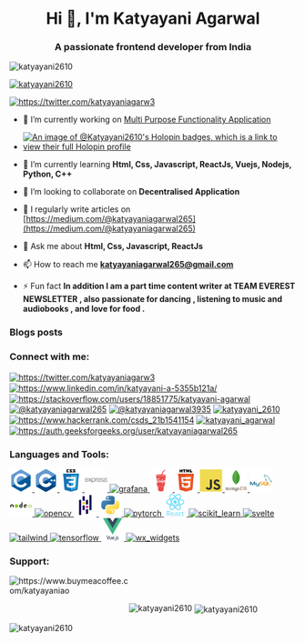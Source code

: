 
<h1 align="center">Hi 👋, I'm Katyayani Agarwal</h1>
<h3 align="center">A passionate frontend developer from India</h3>

<p align="left"> <img src="https://komarev.com/ghpvc/?username=katyayani2610&label=Profile%20views&color=0e75b6&style=flat" alt="katyayani2610" /> </p>

<p align="left"> <a href="https://github.com/ryo-ma/github-profile-trophy"><img src="https://github-profile-trophy.vercel.app/?username=katyayani2610" alt="katyayani2610" /></a> </p>

<p align="left"> <a href="https://twitter.com/https://twitter.com/katyayaniagarw3" target="blank"><img src="https://img.shields.io/twitter/follow/https://twitter.com/katyayaniagarw3?logo=twitter&style=for-the-badge" alt="https://twitter.com/katyayaniagarw3" /></a> </p>

- 🔭 I’m currently working on [Multi Purpose Functionality Application](https://github.com/Katyayani2610/REACT-Multipurposefunctionality)
-  [![An image of @Katyayani2610's Holopin badges, which is a link to view their full Holopin profile](https://www.holopin.io/@katyayani2610)](https://www.holopin.io/@katyayani2610)

- 🌱 I’m currently learning **Html, Css, Javascript, ReactJs, Vuejs, Nodejs, Python, C++**

- 👯 I’m looking to collaborate on **Decentralised Application**

- 📝 I regularly write articles on [https://medium.com/@katyayaniagarwal265](https://medium.com/@katyayaniagarwal265)

- 💬 Ask me about **Html, Css, Javascript, ReactJs**

- 📫 How to reach me **katyayaniagarwal265@gmail.com**

- ⚡ Fun fact **In addition I am a part time content writer at TEAM EVEREST NEWSLETTER , also passionate for dancing , listening to music and audiobooks , and love for food .**

### Blogs posts
<!-- BLOG-POST-LIST:START -->
<!-- BLOG-POST-LIST:END -->

<h3 align="left">Connect with me:</h3>
<p align="left">
<a href="https://twitter.com/https://twitter.com/katyayaniagarw3" target="blank"><img align="center" src="https://raw.githubusercontent.com/rahuldkjain/github-profile-readme-generator/master/src/images/icons/Social/twitter.svg" alt="https://twitter.com/katyayaniagarw3" height="30" width="40" /></a>
<a href="https://linkedin.com/in/https://www.linkedin.com/in/katyayani-a-5355b121a/" target="blank"><img align="center" src="https://raw.githubusercontent.com/rahuldkjain/github-profile-readme-generator/master/src/images/icons/Social/linked-in-alt.svg" alt="https://www.linkedin.com/in/katyayani-a-5355b121a/" height="30" width="40" /></a>
<a href="https://stackoverflow.com/users/https://stackoverflow.com/users/18851775/katyayani-agarwal" target="blank"><img align="center" src="https://raw.githubusercontent.com/rahuldkjain/github-profile-readme-generator/master/src/images/icons/Social/stack-overflow.svg" alt="https://stackoverflow.com/users/18851775/katyayani-agarwal" height="30" width="40" /></a>
<a href="https://medium.com/@katyayaniagarwal265" target="blank"><img align="center" src="https://raw.githubusercontent.com/rahuldkjain/github-profile-readme-generator/master/src/images/icons/Social/medium.svg" alt="@katyayaniagarwal265" height="30" width="40" /></a>
<a href="https://www.youtube.com/c/@katyayaniagarwal3935" target="blank"><img align="center" src="https://raw.githubusercontent.com/rahuldkjain/github-profile-readme-generator/master/src/images/icons/Social/youtube.svg" alt="@katyayaniagarwal3935" height="30" width="40" /></a>
<a href="https://www.codechef.com/users/katyayani_2610" target="blank"><img align="center" src="https://cdn.jsdelivr.net/npm/simple-icons@3.1.0/icons/codechef.svg" alt="katyayani_2610" height="30" width="40" /></a>
<a href="https://www.hackerrank.com/https://www.hackerrank.com/csds_21b1541154" target="blank"><img align="center" src="https://raw.githubusercontent.com/rahuldkjain/github-profile-readme-generator/master/src/images/icons/Social/hackerrank.svg" alt="https://www.hackerrank.com/csds_21b1541154" height="30" width="40" /></a>
<a href="https://www.leetcode.com/katyayani_agarwal" target="blank"><img align="center" src="https://raw.githubusercontent.com/rahuldkjain/github-profile-readme-generator/master/src/images/icons/Social/leet-code.svg" alt="katyayani_agarwal" height="30" width="40" /></a>
<a href="https://auth.geeksforgeeks.org/user/https://auth.geeksforgeeks.org/user/katyayaniagarwal265" target="blank"><img align="center" src="https://raw.githubusercontent.com/rahuldkjain/github-profile-readme-generator/master/src/images/icons/Social/geeks-for-geeks.svg" alt="https://auth.geeksforgeeks.org/user/katyayaniagarwal265" height="30" width="40" /></a>
</p>

<h3 align="left">Languages and Tools:</h3>
<p align="left"> <a href="https://www.cprogramming.com/" target="_blank" rel="noreferrer"> <img src="https://raw.githubusercontent.com/devicons/devicon/master/icons/c/c-original.svg" alt="c" width="40" height="40"/> </a> <a href="https://www.w3schools.com/cpp/" target="_blank" rel="noreferrer"> <img src="https://raw.githubusercontent.com/devicons/devicon/master/icons/cplusplus/cplusplus-original.svg" alt="cplusplus" width="40" height="40"/> </a> <a href="https://www.w3schools.com/css/" target="_blank" rel="noreferrer"> <img src="https://raw.githubusercontent.com/devicons/devicon/master/icons/css3/css3-original-wordmark.svg" alt="css3" width="40" height="40"/> </a> <a href="https://expressjs.com" target="_blank" rel="noreferrer"> <img src="https://raw.githubusercontent.com/devicons/devicon/master/icons/express/express-original-wordmark.svg" alt="express" width="40" height="40"/> </a> <a href="https://grafana.com" target="_blank" rel="noreferrer"> <img src="https://www.vectorlogo.zone/logos/grafana/grafana-icon.svg" alt="grafana" width="40" height="40"/> </a> <a href="https://gulpjs.com" target="_blank" rel="noreferrer"> <img src="https://raw.githubusercontent.com/devicons/devicon/master/icons/gulp/gulp-plain.svg" alt="gulp" width="40" height="40"/> </a> <a href="https://www.w3.org/html/" target="_blank" rel="noreferrer"> <img src="https://raw.githubusercontent.com/devicons/devicon/master/icons/html5/html5-original-wordmark.svg" alt="html5" width="40" height="40"/> </a> <a href="https://developer.mozilla.org/en-US/docs/Web/JavaScript" target="_blank" rel="noreferrer"> <img src="https://raw.githubusercontent.com/devicons/devicon/master/icons/javascript/javascript-original.svg" alt="javascript" width="40" height="40"/> </a> <a href="https://www.mongodb.com/" target="_blank" rel="noreferrer"> <img src="https://raw.githubusercontent.com/devicons/devicon/master/icons/mongodb/mongodb-original-wordmark.svg" alt="mongodb" width="40" height="40"/> </a> <a href="https://www.mysql.com/" target="_blank" rel="noreferrer"> <img src="https://raw.githubusercontent.com/devicons/devicon/master/icons/mysql/mysql-original-wordmark.svg" alt="mysql" width="40" height="40"/> </a> <a href="https://nodejs.org" target="_blank" rel="noreferrer"> <img src="https://raw.githubusercontent.com/devicons/devicon/master/icons/nodejs/nodejs-original-wordmark.svg" alt="nodejs" width="40" height="40"/> </a> <a href="https://opencv.org/" target="_blank" rel="noreferrer"> <img src="https://www.vectorlogo.zone/logos/opencv/opencv-icon.svg" alt="opencv" width="40" height="40"/> </a> <a href="https://pandas.pydata.org/" target="_blank" rel="noreferrer"> <img src="https://raw.githubusercontent.com/devicons/devicon/2ae2a900d2f041da66e950e4d48052658d850630/icons/pandas/pandas-original.svg" alt="pandas" width="40" height="40"/> </a> <a href="https://www.python.org" target="_blank" rel="noreferrer"> <img src="https://raw.githubusercontent.com/devicons/devicon/master/icons/python/python-original.svg" alt="python" width="40" height="40"/> </a> <a href="https://pytorch.org/" target="_blank" rel="noreferrer"> <img src="https://www.vectorlogo.zone/logos/pytorch/pytorch-icon.svg" alt="pytorch" width="40" height="40"/> </a> <a href="https://reactjs.org/" target="_blank" rel="noreferrer"> <img src="https://raw.githubusercontent.com/devicons/devicon/master/icons/react/react-original-wordmark.svg" alt="react" width="40" height="40"/> </a> <a href="https://scikit-learn.org/" target="_blank" rel="noreferrer"> <img src="https://upload.wikimedia.org/wikipedia/commons/0/05/Scikit_learn_logo_small.svg" alt="scikit_learn" width="40" height="40"/> </a> <a href="https://svelte.dev" target="_blank" rel="noreferrer"> <img src="https://upload.wikimedia.org/wikipedia/commons/1/1b/Svelte_Logo.svg" alt="svelte" width="40" height="40"/> </a> <a href="https://tailwindcss.com/" target="_blank" rel="noreferrer"> <img src="https://www.vectorlogo.zone/logos/tailwindcss/tailwindcss-icon.svg" alt="tailwind" width="40" height="40"/> </a> <a href="https://www.tensorflow.org" target="_blank" rel="noreferrer"> <img src="https://www.vectorlogo.zone/logos/tensorflow/tensorflow-icon.svg" alt="tensorflow" width="40" height="40"/> </a> <a href="https://vuejs.org/" target="_blank" rel="noreferrer"> <img src="https://raw.githubusercontent.com/devicons/devicon/master/icons/vuejs/vuejs-original-wordmark.svg" alt="vuejs" width="40" height="40"/> </a> <a href="https://www.wxwidgets.org/" target="_blank" rel="noreferrer"> <img src="https://upload.wikimedia.org/wikipedia/commons/b/bb/WxWidgets.svg" alt="wx_widgets" width="40" height="40"/> </a> </p>

<h3 align="left">Support:</h3>
<p><a href="https://www.buymeacoffee.com/https://www.buymeacoffee.com/katyayaniao"> <img align="left" src="https://cdn.buymeacoffee.com/buttons/v2/default-yellow.png" height="50" width="210" alt="https://www.buymeacoffee.com/katyayaniao" /></a></p><br><br>

<p><img align="left" src="https://github-readme-stats.vercel.app/api/top-langs?username=katyayani2610&show_icons=true&locale=en&layout=compact" alt="katyayani2610" /></p>

<p>&nbsp;<img align="center" src="https://github-readme-stats.vercel.app/api?username=katyayani2610&show_icons=true&locale=en" alt="katyayani2610" /></p>

<p><img align="center" src="https://github-readme-streak-stats.herokuapp.com/?user=katyayani2610&" alt="katyayani2610" /></p>

